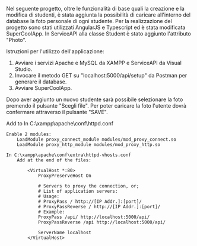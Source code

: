 Nel seguente progetto, oltre le funzionalità di base quali la creazione e la modifica di studenti, è stata aggiunta la possibilità di caricare all'interno del database la foto personale di ogni studente. Per la realizzazione del progetto sono stati utilizzati AngularJS e Typescript ed è stata modificata SuperCoolApp. In ServiceAPI alla classe Student è stato aggiunto l'attributo "Photo".

Istruzioni per l'utilizzo dell'applicazione:
1) Avviare i servizi Apache e MySQL da XAMPP e ServiceAPI da Visual Studio.
2) Invocare il metodo GET su "localhost:5000/api/setup" da Postman per generare il database.
3) Avviare SuperCoolApp.

Dopo aver aggiunto un nuovo studente sarà possibile selezionare la foto premendo il pulsante "Scegli file". Per poter caricare la foto l'utente dovrà confermare attraverso il pulsante "SAVE".

Add to
	In C:\xampp\apache\conf\httpd.conf
	
	Enable 2 modules:
		LoadModule proxy_connect_module modules/mod_proxy_connect.so
		LoadModule proxy_http_module modules/mod_proxy_http.so
		
	In C:\xampp\apache\conf\extra\httpd-vhosts.conf
		Add at the end of the files:
		
			<VirtualHost *:80>
				ProxyPreserveHost On

				# Servers to proxy the connection, or;
				# List of application servers:
				# Usage:
				# ProxyPass / http://[IP Addr.]:[port]/
				# ProxyPassReverse / http://[IP Addr.]:[port]/
				# Example: 
				ProxyPass /api/ http://localhost:5000/api/
				ProxyPassReverse /api http://localhost:5000/api/

				ServerName localhost
			</VirtualHost>
	
	
